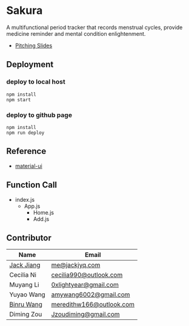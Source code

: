 # Sakura

A multifunctional period tracker that records menstrual cycles, provide medicine reminder and mental condition enlightenment.

- [Pitching Slides](https://drive.google.com/open?id=18VuHNmz88jmQJ4G9e15A2G4cfrIMUkcL)

## Deployment

### deploy to local host

```shell
npm install
npm start
```

### deploy to github page

```shell
npm install
npm run deploy
```

## Reference

- [material-ui](https://material-ui.com/getting-started)

## Function Call

- index.js
  - App.js
    - Home.js
    - Add.js

## Contributor

| Name       | Email          |
| ---------- | -------------- |
| [Jack Jiang](https://github.com/jiangyiqun) | me@jackjyq.com |
| Cecilia Ni | cecilia990@outlook.com|
| Muyang Li  | 0xlightyear@gmail.com              |
| Yuyao Wang | amywang6002@gmail.com              |
| [Binru Wang](https://www.linkedin.com/in/binru/) | meredithw166@outlook.com              |
| Diming Zou | Jzoudiming@gmail.com              |


